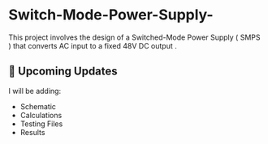 # Switch-Mode-Power-Supply-

This project involves the design of a Switched-Mode Power Supply ( SMPS ) that converts AC input to a fixed 48V DC output . 

## 📌 Upcoming Updates
I will be adding:
- Schematic
- Calculations
- Testing Files
- Results
